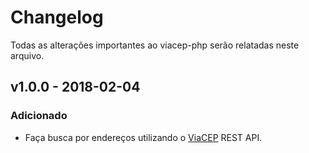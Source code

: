 # Changelog

Todas as alterações importantes ​​ao viacep-php serão relatadas neste arquivo.

## v1.0.0 - 2018-02-04

### Adicionado
- Faça busca por endereços utilizando o [ViaCEP](https://viacep.com.br) REST API.


